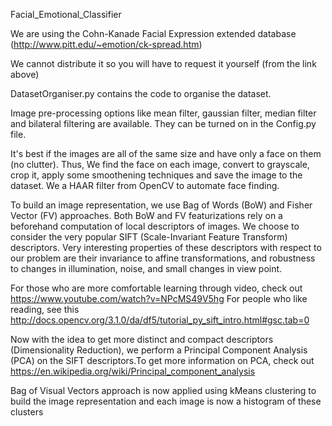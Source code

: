 Facial_Emotional_Classifier

We are using the Cohn-Kanade Facial Expression extended database (http://www.pitt.edu/~emotion/ck-spread.htm)

We cannot distribute it so you will have to request it yourself (from the link above)

DatasetOrganiser.py contains the code to organise the dataset.

Image pre-processing options like mean filter, gaussian filter, median filter and bilateral filtering are available. They can be turned on in the Config.py file.

It's best if the images are all of the same size and have only a face on them (no clutter). Thus, We find the face on each image, convert to grayscale, crop it, apply some smoothening techniques and save the image to the dataset. We a HAAR filter from OpenCV to automate face finding.

To build an image representation, we use Bag of Words (BoW) and Fisher Vector (FV) approaches. Both BoW and FV featurizations rely on a beforehand computation of local descriptors of images. We choose to consider the very popular SIFT (Scale-Invariant Feature Transform) descriptors. Very interesting properties of these descriptors with respect to our problem are their invariance to affine transformations, and robustness to changes in illumination, noise, and small changes in view point.

For those who are more comfortable learning through video, check out https://www.youtube.com/watch?v=NPcMS49V5hg For people who like reading, see this http://docs.opencv.org/3.1.0/da/df5/tutorial_py_sift_intro.html#gsc.tab=0

Now with the idea to get more distinct and compact descriptors (Dimensionality Reduction), we perform a Principal Component Analysis (PCA) on the SIFT descriptors.To get more information on PCA, check out https://en.wikipedia.org/wiki/Principal_component_analysis

Bag of Visual Vectors approach is now applied using kMeans clustering to build the image representation and each image is now a histogram of these clusters

